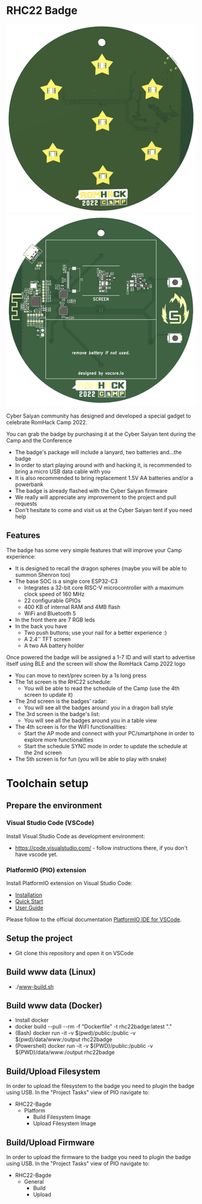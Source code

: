 # RHC22 Badge

![RHC22 badge front](img/RHC22_badge_front.png)
![RHC22 badge rear](img/RHC22_badge_rear.png)

Cyber Saiyan community has designed and developed a special gadget to celebrate RomHack Camp 2022.

You can grab the badge by purchasing it at the Cyber Saiyan tent during the Camp and the Conference
* The badge's package will include a lanyard, two batteries and...the badge
* In order to start playing around with and hacking it, is recommended to bring a micro USB data cable with you
* It is also recommended to bring replacement 1.5V AA batteries and/or a powerbank
* The badge is already flashed with the Cyber Saiyan firmware
* We really will appreciate any improvement to the project and pull requests
* Don't hesitate to come and visit us at the Cyber Saiyan tent if you need help

## Features

The badge has some very simple features that will improve your Camp experience:
* It is designed to recall the dragon spheres (maybe you will be able to summon Shenron too)
* The base SOC is a single core ESP32-C3 
   * Integrates a 32-bit core RISC-V microcontroller with a maximum clock speed of 160 MHz
   * 22 configurable GPIOs
   * 400 KB of internal RAM and 4MB flash
   * WiFi and Bluetooth 5
* In the front there are 7 RGB leds
* In the back you have  
   * Two push buttons; use your nail for a better experience :)
   * A 2.4'' TFT screen 
   * A two AA battery holder

Once powered the badge will be assigned a 1-7 ID and will start to advertise itself using BLE and the screen will show the RomHack Camp 2022 logo 
* You can move to next/prev screen by a 1s long press
* The 1st screen is the RHC22 schedule: 
   * You will be able to read the schedule of the Camp (use the 4th screen to update it)
* The 2nd screen is the badges' radar: 
   * You will see all the badges around you in a dragon ball style
* The 3rd screen is the badge's list: 
   * You will see all the badges around you in a table view
* The 4th screen is for the WiFI functionalities: 
   * Start the AP mode and connect with your PC/smartphone in order to explore more functionalities
   * Start the schedule SYNC mode in order to update the schedule at the 2nd screen
* The 5th screen is for fun (you will be able to play with snake)

# Toolchain setup

## Prepare the environment 

### Visual Studio Code (VSCode)
Install Visual Studio Code as development environment:

* https://code.visualstudio.com/ - follow instructions there, if you don't have vscode yet.

### PlatformIO (PIO) extension
Install PlatformIO extension on Visual Studio Code:

* [Installation](http://docs.platformio.org/page/ide/vscode.html)
* [Quick Start](http://docs.platformio.org/page/ide/vscode.html#quick-start)
* [User Guide](http://docs.platformio.org/page/ide/vscode.html#user-guide)

Please follow to the official documentation [PlatformIO IDE for VSCode](http://docs.platformio.org/page/ide/vscode.html).

## Setup the project

* Git clone this repository and open it on VSCode

## Build www data (Linux)

* ./www-build.sh

## Build www data (Docker)

* Install docker
* docker build --pull --rm -f "Dockerfile" -t rhc22badge:latest "."
* (Bash) docker run -it -v $(pwd)/public:/public -v $(pwd)/data/www:/output rhc22badge
* (Powershell) docker run -it -v ${PWD}/public:/public -v ${PWD}/data/www:/output rhc22badge
   
## Build/Upload Filesystem

In order to upload the filesystem to the badge you need to plugin the badge using USB.
In the "Project Tasks" view of PIO navigate to:

* RHC22-Bagde
   * Platform
      * Build Filesystem Image
      * Upload Filesystem Image

## Build/Upload Firmware
In order to upload the firmware to the badge you need to plugin the badge using USB.
In the "Project Tasks" view of PIO navigate to:

* RHC22-Bagde
   * General
      * Build
      * Upload

